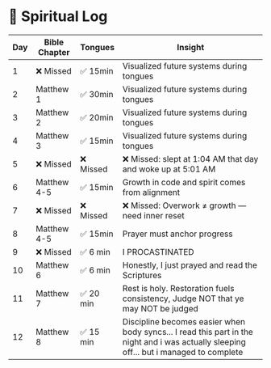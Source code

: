 # 🙏 Spiritual Log

| Day | Bible Chapter | Tongues   | Insight                                                                                                                                 |
| --- | ------------- | --------- | --------------------------------------------------------------------------------------------------------------------------------------- |
| 1   | ❌ Missed     | ✅ 15min  | Visualized future systems during tongues                                                                                                |
| 2   | Matthew 1     | ✅ 30min  | Visualized future systems during tongues                                                                                                |
| 3   | Matthew 2     | ✅ 20min  | Visualized future systems during tongues                                                                                                |
| 4   | Matthew 3     | ✅ 15min  | Visualized future systems during tongues                                                                                                |
| 5   | ❌ Missed     | ❌ Missed | ❌ Missed: slept at 1:04 AM that day and woke up at 5:01 AM                                                                             |
| 6   | Matthew 4-5   | ✅ 15min  | Growth in code and spirit comes from alignment                                                                                          |
| 7   | ❌ Missed     | ❌ Missed | ❌ Missed: Overwork ≠ growth — need inner reset                                                                                         |
| 8   | Matthew 4-5   | ✅ 15min  | Prayer must anchor progress                                                                                                             |
| 9   | ❌ Missed     | ✅ 6 min  | I PROCASTINATED                                                                                                                         |
| 10  | Matthew 6     | ✅ 6 min  | Honestly, I just prayed and read the Scriptures                                                                                         |
| 11  | Matthew 7     | ✅ 20 min | Rest is holy. Restoration fuels consistency, Judge NOT that ye may NOT be judged                                                        |
| 12  | Matthew 8     | ✅ 15 min | Discipline becomes easier when body syncs... I read this part in the night and i was actually sleeping off... but i managed to complete |
